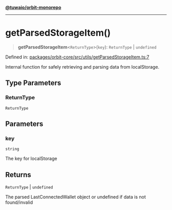 [**@tuwaio/orbit-monorepo**](../../../README.md)

***

# getParsedStorageItem()

> **getParsedStorageItem**\<`ReturnType`\>(`key`): `ReturnType` \| `undefined`

Defined in: [packages/orbit-core/src/utils/getParsedStorageItem.ts:7](https://github.com/TuwaIO/orbit/blob/a902995532cb7705561cfaf0951d316b084413ee/packages/orbit-core/src/utils/getParsedStorageItem.ts#L7)

Internal function for safely retrieving and parsing data from localStorage.

## Type Parameters

### ReturnType

`ReturnType`

## Parameters

### key

`string`

The key for localStorage

## Returns

`ReturnType` \| `undefined`

The parsed LastConnectedWallet object or undefined if data is not found/invalid
